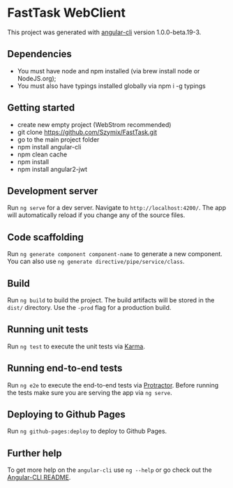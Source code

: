 # FastTask WebClient

This project was generated with [angular-cli](https://github.com/angular/angular-cli) version 1.0.0-beta.19-3.

## Dependencies
- You must have node and npm installed (via brew install node or NodeJS.org);
- You must also have typings installed globally via npm i -g typings

## Getting started
- create new empty project (WebStrom recommended)
- git clone https://github.com/Szymix/FastTask.git
- go to the main project folder
- npm install angular-cli
- npm clean cache
- npm install
- npm install angular2-jwt

## Development server
Run `ng serve` for a dev server. Navigate to `http://localhost:4200/`. The app will automatically reload if you change any of the source files.

## Code scaffolding

Run `ng generate component component-name` to generate a new component. You can also use `ng generate directive/pipe/service/class`.

## Build

Run `ng build` to build the project. The build artifacts will be stored in the `dist/` directory. Use the `-prod` flag for a production build.

## Running unit tests

Run `ng test` to execute the unit tests via [Karma](https://karma-runner.github.io).

## Running end-to-end tests

Run `ng e2e` to execute the end-to-end tests via [Protractor](http://www.protractortest.org/).
Before running the tests make sure you are serving the app via `ng serve`.

## Deploying to Github Pages

Run `ng github-pages:deploy` to deploy to Github Pages.

## Further help

To get more help on the `angular-cli` use `ng --help` or go check out the [Angular-CLI README](https://github.com/angular/angular-cli/blob/master/README.md).
